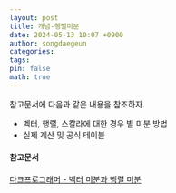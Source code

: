 ```yaml
---
layout: post
title: 개념-행렬미분
date: 2024-05-13 10:07 +0900
author: songdaegeun
categories:
tags:
pin: false
math: true
---
```


참고문서에 다음과 같은 내용을 참조하자. 
- 벡터, 행렬, 스칼라에 대한 경우 별 미분 방법
- 실제 계산 및 공식 테이블

#### 참고문서

[다크프로그래머 - 벡터 미분과 행렬 미분](https://darkpgmr.tistory.com/141)


